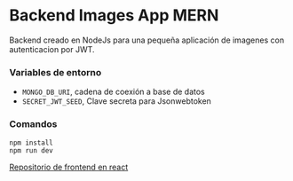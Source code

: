 # Backend Images App MERN

Backend creado en NodeJs para una pequeña aplicación de imagenes con autenticacion por JWT.


### Variables de entorno


* `MONGO_DB_URI`, cadena de coexión a base de datos
* `SECRET_JWT_SEED`, Clave secreta para Jsonwebtoken

### Comandos

```
npm install
npm run dev
```

 
[Repositorio de frontend en react](https://github.com/MarianoHuitron/images-app-mern-frontend)
